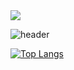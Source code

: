 <img src="https://img.shields.io/badge/TMP-006600?style=flat&logo=4chan&logoColor=white"/>

![header](https://capsule-render.vercel.app/api?type=soft&color=auto&height=300&section=header&text=khj&fontSize=50)

[![Top Langs](https://github-readme-stats.vercel.app/api/top-langs/?username=kwawak&layout=compact)](https://github.com/kwawak/github-readme-stats)
